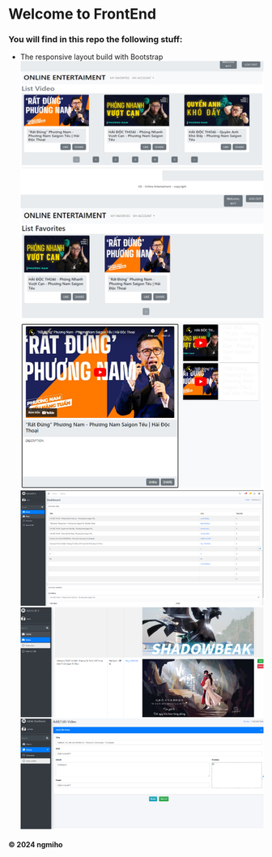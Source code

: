 # Welcome to FrontEnd
### You will find in this repo the following stuff:
* The responsive layout build with Bootstrap
![](https://github.com/ngmiho/java4asmv5/blob/main/image/readme/layout1.png)
![](https://github.com/ngmiho/java4asmv5/blob/main/image/readme/layout2.png)
![](https://github.com/ngmiho/java4asmv5/blob/main/image/readme/layout3.png)
![](https://github.com/ngmiho/java4asmv5/blob/main/image/readme/layout4.png)
![](https://github.com/ngmiho/java4asmv5/blob/main/image/readme/layout5.png)
![](https://github.com/ngmiho/java4asmv5/blob/main/image/readme/layout6.png)
#### © 2024 ngmiho